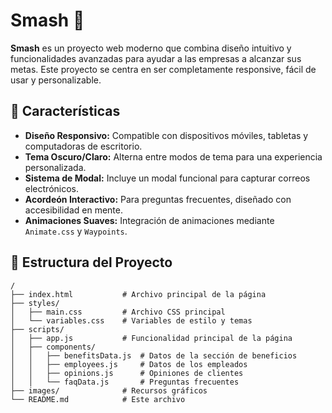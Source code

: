 # Smash 🌟

**Smash** es un proyecto web moderno que combina diseño intuitivo y funcionalidades avanzadas para ayudar a las empresas a alcanzar sus metas. Este proyecto se centra en ser completamente responsive, fácil de usar y personalizable.

## 🚀 Características

- **Diseño Responsivo:** Compatible con dispositivos móviles, tabletas y computadoras de escritorio.
- **Tema Oscuro/Claro:** Alterna entre modos de tema para una experiencia personalizada.
- **Sistema de Modal:** Incluye un modal funcional para capturar correos electrónicos.
- **Acordeón Interactivo:** Para preguntas frecuentes, diseñado con accesibilidad en mente.
- **Animaciones Suaves:** Integración de animaciones mediante `Animate.css` y `Waypoints`.

## 📂 Estructura del Proyecto

```plaintext
/
├── index.html           # Archivo principal de la página
├── styles/
│   ├── main.css         # Archivo CSS principal
│   └── variables.css    # Variables de estilo y temas
├── scripts/
│   ├── app.js           # Funcionalidad principal de la página
│   ├── components/
│   │   ├── benefitsData.js  # Datos de la sección de beneficios
│   │   ├── employees.js     # Datos de los empleados
│   │   ├── opinions.js      # Opiniones de clientes
│   │   └── faqData.js       # Preguntas frecuentes
├── images/              # Recursos gráficos
└── README.md            # Este archivo
```
